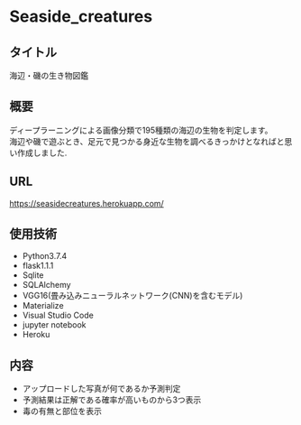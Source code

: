 # Seaside_creatures  

## タイトル  
海辺・磯の生き物図鑑  
## 概要  
ディープラーニングによる画像分類で195種類の海辺の生物を判定します。  
海辺や磯で遊ぶとき、足元で見つかる身近な生物を調べるきっかけとなればと思い作成しました.  
## URL  
https://seasidecreatures.herokuapp.com/  
## 使用技術  
* Python3.7.4  
* flask1.1.1  
* Sqlite  
* SQLAlchemy  
* VGG16(畳み込みニューラルネットワーク(CNN)を含むモデル)  
* Materialize  
* Visual Studio Code  
* jupyter notebook  
* Heroku  
## 内容  
* アップロードした写真が何であるか予測判定  
* 予測結果は正解である確率が高いものから3つ表示  
* 毒の有無と部位を表示   
